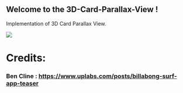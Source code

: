 ## Welcome to the 3D-Card-Parallax-View !

Implementation of 3D Card Parallax View.

![](preview.gif)

# Credits:
### **Ben Cline : https://www.uplabs.com/posts/billabong-surf-app-teaser**
